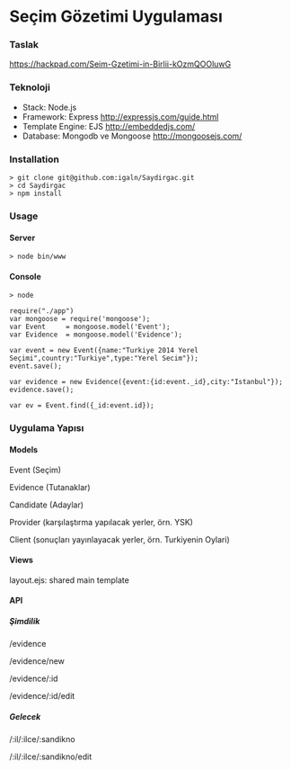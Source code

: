 # Seçim Gözetimi Uygulaması

### Taslak

https://hackpad.com/Seim-Gzetimi-in-Birlii-kOzmQOOluwG

### Teknoloji

* Stack: Node.js
* Framework: Express http://expressjs.com/guide.html
* Template Engine: EJS http://embeddedjs.com/
* Database: Mongodb ve Mongoose http://mongoosejs.com/

### Installation

```
> git clone git@github.com:igaln/Saydirgac.git
> cd Saydirgac
> npm install
```

### Usage

#### Server

```
> node bin/www
```

#### Console

```
> node

require("./app")
var mongoose = require('mongoose');
var Event     = mongoose.model('Event');
var Evidence  = mongoose.model('Evidence');

var event = new Event({name:"Turkiye 2014 Yerel Seçimi",country:"Turkiye",type:"Yerel Secim"});
event.save();

var evidence = new Evidence({event:{id:event._id},city:"Istanbul"});
evidence.save();

var ev = Event.find({_id:event.id});
```

### Uygulama Yapısı

#### Models

Event (Seçim)

Evidence (Tutanaklar)

Candidate (Adaylar)

Provider (karşılaştırma yapılacak yerler, örn. YSK)

Client (sonuçları yayınlayacak yerler, örn. Turkiyenin Oylari)

#### Views

layout.ejs: shared main template

#### API

##### Şimdilik

/evidence

/evidence/new

/evidence/:id

/evidence/:id/edit

##### Gelecek

/:il/:ilce/:sandikno

/:il/:ilce/:sandikno/edit